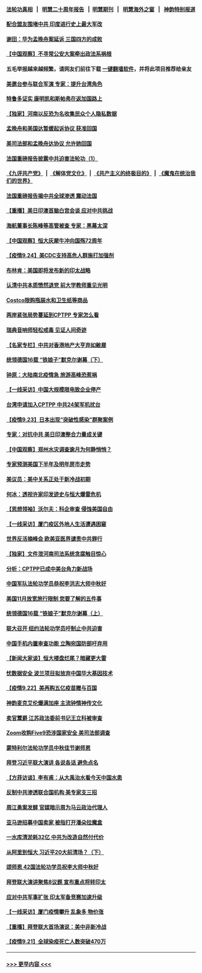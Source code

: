 #### [法轮功真相](https://github.com/gfw-breaker/truth/blob/master/README.md?t=0) &nbsp;&nbsp;|&nbsp;&nbsp; [明慧二十周年报告](https://github.com/gfw-breaker/mh-reports/blob/master/README.md?t=0) &nbsp;&nbsp;|&nbsp;&nbsp;[明慧期刊](https://github.com/gfw-breaker/mh-qikan) &nbsp;&nbsp;|&nbsp;&nbsp; [明慧海外之窗](https://github.com/gfw-breaker/mh-news/blob/master/README.md?t=0) &nbsp;&nbsp;|&nbsp;&nbsp; [神韵特别报道](https://github.com/gfw-breaker/mh-news/blob/master/shenyun.md?t=0)
#### [配合盟友围堵中共 印度进行史上最大军改](../pages/nf4514/n13259445.md?t=09252001) 
#### [谢田：华为孟晚舟案延诉 三国四方的成败](../pages/nf4514/n13259561.md?t=09252001) 
#### [【中国观察】不寻常公安大案牵出政法系祸根](../pages/nf4514/n13259356.md?t=09252001) 
#### 五毛举报越来越频繁，请网友们前往下载 [一键翻墙软件](https://github.com/gfw-breaker/ssr-accounts)，并将此项目推荐给亲友
#### [美邀台参与联合军演 专家：提升台湾角色](../pages/nf4514/n13259336.md?t=09252001) 
#### [特鲁多证实 康明凯和斯帕弗在返加国路上](../pages/nf4514/n13259046.md?t=09252001) 
#### [【独家】河南以反恐为名收集民众个人隐私数据](../pages/nf4514/n13256394.md?t=09252001) 
#### [孟晚舟和美国达暂缓起诉协议 获准回国](../pages/nf4514/n13258726.md?t=09252001) 
#### [美司法部和孟晚舟达协议 允许她回国](../pages/nf4514/n13258309.md?t=09252001) 
#### [法国重磅报告披露中共迫害法轮功（1）](../pages/nf4514/n13258568.md?t=09252001) 
#### [《九评共产党》](https://github.com/begood0513/9ping.md/blob/master/README.md) &nbsp;|&nbsp; [《解体党文化》](../../../../jtdwh.md/blob/master/README.md)  &nbsp;|&nbsp; [《共产主义的终极目的》](../../../../gczydzjmd.md/blob/master/README.md) &nbsp;|&nbsp; [《魔鬼在统治我们的世界》](../../../../mgztzwmdsj.md/blob/master/README.md) 
#### [法国重磅报告揭中共全球渗透 震动法国](../pages/nf4514/n13258522.md?t=09252001) 
#### [【重播】美日印澳首脑白宫会谈 应对中共挑战](../pages/nf4514/n13258426.md?t=09252001) 
#### [海航董事长陈峰等高管被查 专家：黑幕太深](../pages/nf4514/n13258389.md?t=09252001) 
#### [【中国观察】恒大灰犀牛冲向国殇72周年](../pages/nf4514/n13258112.md?t=09252001) 
#### [【疫情9.24】美CDC支持高危人群施打加强剂](../pages/nf4514/n13257607.md?t=09252001) 
#### [布林肯：美国即将发布新的印太战略](../pages/nf4514/n13256846.md?t=09252001) 
#### [认清中共本质愤然退党 前大学教师重见光明](../pages/nf4514/n13256662.md?t=09252001) 
#### [Costco限购瓶装水和卫生纸等商品](../pages/nf4514/n13256597.md?t=09252001) 
#### [两岸紧张局势蔓延到CPTPP 专家怎么看](../pages/nf4514/n13255999.md?t=09252001) 
#### [瑞典音响师轻松戒毒 见证人间奇迹](../pages/nf4514/n13256392.md?t=09252001) 
#### [【名家专栏】中共对香港地产大亨弃如敝屣](../pages/nf4514/n13255406.md?t=09252001) 
#### [统领德国16载 “铁娘子”默克尔谢幕（下）](../pages/nf4514/n13256104.md?t=09252001) 
#### [钟原：大陆南北疫情急 旅游高峰恐惹祸](../pages/nf4514/n13256055.md?t=09252001) 
#### [【一线采访】中国大规模限电致企业停产](../pages/nf4514/n13255415.md?t=09252001) 
#### [台湾申请加入CPTPP 中共24架军机扰台](../pages/nf4514/n13255626.md?t=09252001) 
#### [【疫情9.23】日本出现“突破性感染”群聚案例](../pages/nf4514/n13255141.md?t=09252001) 
#### [专家：对抗中共 美日印澳整合力量成关键](../pages/nf4514/n13254900.md?t=09252001) 
#### [【中国观察】郑州水灾调查逾月为何静悄悄？](../pages/nf4514/n13254041.md?t=09252001) 
#### [专家预测美国下半年及明年房市走势](../pages/nf4514/n13254138.md?t=09252001) 
#### [美议员：美中关系正处于新冷战初期](../pages/nf4514/n13254455.md?t=09252001) 
#### [何冰：透视许家印发迹史与恒大爆雷危机](../pages/nf4514/n13253937.md?t=09252001) 
#### [【思想领袖】沃尔夫：科企审查 侵蚀美国自由](../pages/nf4514/n13198081.md?t=09252001) 
#### [【一线采访】厦门疫区外地人生活遭遇困窘](../pages/nf4514/n13253606.md?t=09252001) 
#### [世界反活摘峰会 欧美亚医界谴责中共罪行](../pages/nf4514/n13253550.md?t=09252001) 
#### [【独家】文件泄河南司法系统贪腐触目惊心](../pages/nf4514/n13253548.md?t=09252001) 
#### [分析：CPTPP已成中美台角力新战场](../pages/nf4514/n13253746.md?t=09252001) 
#### [中国军队法轮功学员恭祝李洪志大师中秋好](../pages/nf4514/n13249117.md?t=09252001) 
#### [美国11月放宽旅行限制 您要了解的五件事](../pages/nf4514/n13253625.md?t=09252001) 
#### [统领德国16载 “铁娘子”默克尔谢幕（上）](../pages/nf4514/n13252854.md?t=09252001) 
#### [联大召开 纽约法轮功学员吁制止中共迫害](../pages/nf4514/n13252015.md?t=09252001) 
#### [中国手机内置审查功能 立陶宛国防部吁弃用](../pages/nf4514/n13252986.md?t=09252001) 
#### [【新闻大家谈】恒大楼盘烂尾？暗藏更大雷](../pages/nf4514/n13252851.md?t=09252001) 
#### [忧数据安全 波兰项目拟放弃中国华大基因技术](../pages/nf4514/n13253143.md?t=09252001) 
#### [【疫情9.22】美再购五亿疫苗赠与百国](../pages/nf4514/n13252714.md?t=09252001) 
#### [神韵麦克艾伦爆满加座 主流钟情神传文化](../pages/nf4514/n13252471.md?t=09252001) 
#### [卖官鬻爵 江苏政法委前书记王立科被审查](../pages/nf4514/n13252085.md?t=09252001) 
#### [Zoom收购Five9恐涉国家安全 美司法部调查](../pages/nf4514/n13250758.md?t=09252001) 
#### [蒙特利尔法轮功学员中秋佳节谢师恩](../pages/nf4514/n13248121.md?t=09252001) 
#### [拜登习近平联大演讲 各说各话 避免点名](../pages/nf4514/n13251712.md?t=09252001) 
#### [【方菲访谈】李有甫：从大禹治水看今天中国水患](../pages/nf4514/n13250615.md?t=09252001) 
#### [反制中共渗透联合国机构 美专家支三招](../pages/nf4514/n13250690.md?t=09252001) 
#### [周江勇案发酵 官媒暗示周为马云政治代理人](../pages/nf4514/n13251115.md?t=09252001) 
#### [亚马逊招募中国卖家 被指打开潘朵拉魔盒](../pages/nf4514/n13250580.md?t=09252001) 
#### [一水库清淤耗32亿 中共为改造自然付代价](../pages/nf4514/n13250759.md?t=09252001) 
#### [从阿里到恒大 习近平20大前清场？（下）](../pages/nf4514/n13245490.md?t=09252001) 
#### [颂师恩 42国法轮功学员祝李大师中秋好](../pages/nf4514/n13247727.md?t=09252001) 
#### [拜登联大演讲聚焦8议题 宣布重点将转印太](../pages/nf4514/n13250456.md?t=09252001) 
#### [应对中共军事扩张 印太军备竞赛加速升级](../pages/nf4514/n13250123.md?t=09252001) 
#### [【一线采访】厦门疫情攀升 乱象多 物价涨](../pages/nf4514/n13249433.md?t=09252001) 
#### [【重播】拜登联大首场演说：美中非新冷战](../pages/nf4514/n13250167.md?t=09252001) 
#### [【疫情9.21】全球染疫死亡人数突破470万](../pages/nf4514/n13249730.md?t=09252001) 

----
#### [ >>> 更早内容 <<< ](../indexes/nf4514-earlier.md)
